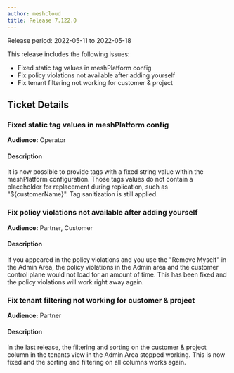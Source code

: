 ```yaml
---
author: meshcloud
title: Release 7.122.0
---
```


Release period: 2022-05-11 to 2022-05-18

This release includes the following issues:
* Fixed static tag values in meshPlatform config
* Fix policy violations not available after adding yourself
* Fix tenant filtering not working for customer & project
<!--truncate-->

## Ticket Details
### Fixed static tag values in meshPlatform config
**Audience:** Operator


#### Description
It is now possible to provide tags with a fixed string value within the
meshPlatform configuration. Those tags values do not contain a placeholder
for replacement during replication, such as "${customerName}". 
Tag sanitization is still applied.

### Fix policy violations not available after adding yourself
**Audience:** Partner, Customer


#### Description
If you appeared in the policy violations and you use the "Remove Myself" in the Admin Area, the policy violations in the Admin area and the customer control plane would not load for an amount of time. This has been fixed and the policy violations will work right away again.

### Fix tenant filtering not working for customer & project
**Audience:** Partner


#### Description
In the last release, the filtering and sorting on the customer & project column in the tenants view in the Admin Area stopped working.
This is now fixed and the sorting and filtering on all columns works again.

